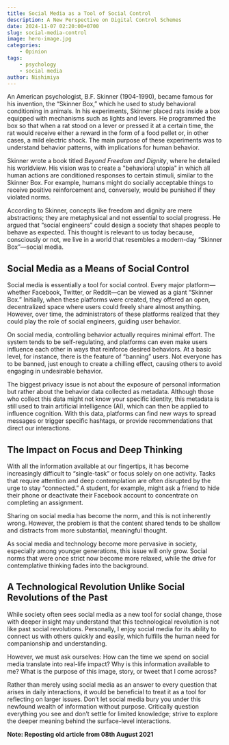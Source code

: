 ```yaml
---
title: Social Media as a Tool of Social Control
description: A New Perspective on Digital Control Schemes
date: 2024-11-07 02:20:00+0700
slug: social-media-control
image: hero-image.jpg
categories:
    - Opinion
tags:
    - psychology
    - social media
author: Nishimiya
---
```


An American psychologist, B.F. Skinner (1904-1990), became famous for his
invention, the “Skinner Box,” which he used to study behavioral
conditioning in animals. In his experiments, Skinner placed rats inside
a box equipped with mechanisms such as lights and levers. He programmed
the box so that when a rat stood on a lever or pressed it at a certain
time, the rat would receive either a reward in the form of a food pellet
or, in other cases, a mild electric shock. The main purpose of these
experiments was to understand behavior patterns, with implications for
human behavior.

Skinner wrote a book titled *Beyond Freedom and Dignity*, where he
detailed his worldview. His vision was to create a "behavioral utopia" in
which all human actions are conditioned responses to certain stimuli,
similar to the Skinner Box. For example, humans might do socially
acceptable things to receive positive reinforcement and, conversely, would
be punished if they violated norms.

According to Skinner, concepts like freedom and dignity are mere
abstractions; they are metaphysical and not essential to social progress.
He argued that “social engineers” could design a society that shapes
people to behave as expected. This thought is relevant to us today
because, consciously or not, we live in a world that resembles
a modern-day “Skinner Box”—social media.

## Social Media as a Means of Social Control

Social media is essentially a tool for social control. Every major
platform—whether Facebook, Twitter, or Reddit—can be viewed as a giant
“Skinner Box.” Initially, when these platforms were created, they offered
an open, decentralized space where users could freely share almost
anything. However, over time, the administrators of these platforms
realized that they could play the role of social engineers, guiding user
behavior.

On social media, controlling behavior actually requires minimal effort.
The system tends to be self-regulating, and platforms can even make users
influence each other in ways that reinforce desired behaviors. At a basic
level, for instance, there is the feature of “banning” users. Not everyone
has to be banned, just enough to create a chilling effect, causing others
to avoid engaging in undesirable behavior.

The biggest privacy issue is not about the exposure of personal
information but rather about the behavior data collected as metadata.
Although those who collect this data might not know your specific
identity, this metadata is still used to train artificial intelligence
(AI), which can then be applied to influence cognition. With this data,
platforms can find new ways to spread messages or trigger specific
hashtags, or provide recommendations that direct our interactions.

## The Impact on Focus and Deep Thinking

With all the information available at our fingertips, it has become
increasingly difficult to “single-task” or focus solely on one activity.
Tasks that require attention and deep contemplation are often disrupted by
the urge to stay “connected.” A student, for example, might ask a friend
to hide their phone or deactivate their Facebook account to concentrate on
completing an assignment.

Sharing on social media has become the norm, and this is not inherently
wrong. However, the problem is that the content shared tends to be shallow
and distracts from more substantial, meaningful thought.

As social media and technology become more pervasive in society,
especially among younger generations, this issue will only grow. Social
norms that were once strict now become more relaxed, while the drive for
contemplative thinking fades into the background.

## A Technological Revolution Unlike Social Revolutions of the Past

While society often sees social media as a new tool for social change,
those with deeper insight may understand that this technological
revolution is not like past social revolutions. Personally, I enjoy social
media for its ability to connect us with others quickly and easily, which
fulfills the human need for companionship and understanding.

However, we must ask ourselves: How can the time we spend on social media
translate into real-life impact? Why is this information available to me?
What is the purpose of this image, story, or tweet that I come across?

Rather than merely using social media as an answer to every question that
arises in daily interactions, it would be beneficial to treat it as a tool
for reflecting on larger issues. Don’t let social media bury you under
this newfound wealth of information without purpose. Critically question
everything you see and don’t settle for limited knowledge; strive to
explore the deeper meaning behind the surface-level interactions.

**Note: Reposting old article from 08th August 2021**
